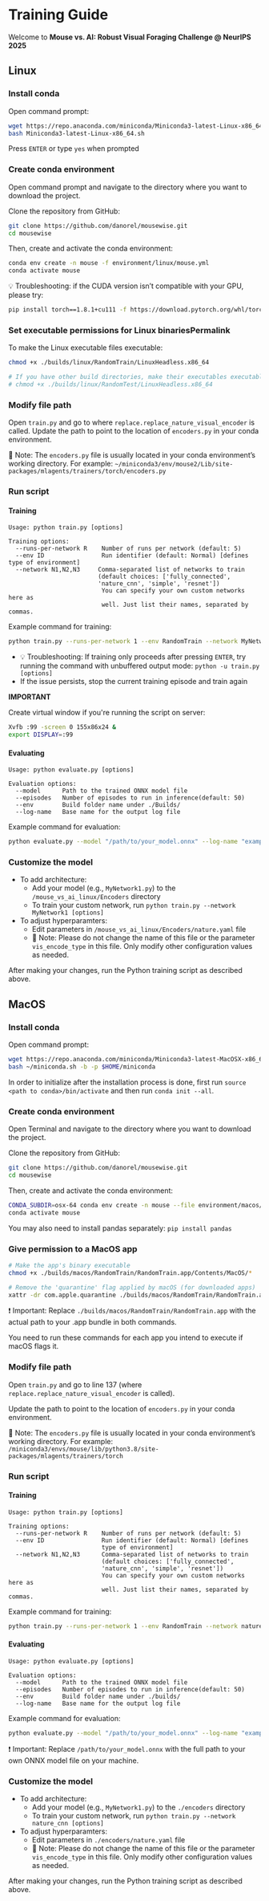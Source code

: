 # Training Guide

Welcome to **Mouse vs. AI: Robust Visual Foraging Challenge @ NeurIPS 2025**

## Linux

### Install conda

Open command prompt:

```bash
wget https://repo.anaconda.com/miniconda/Miniconda3-latest-Linux-x86_64.sh
bash Miniconda3-latest-Linux-x86_64.sh
```

Press ```ENTER``` or type ```yes``` when prompted

### Create conda environment

Open command prompt and navigate to the directory where you want to download the project.

Clone the repository from GitHub:

```bash
git clone https://github.com/danorel/mousewise.git
cd mousewise
```

Then, create and activate the conda environment:

```bash
conda env create -n mouse -f environment/linux/mouse.yml
conda activate mouse
``` 

💡 Troubleshooting: if the CUDA version isn’t compatible with your GPU, please try: 

```bash
pip install torch==1.8.1+cu111 -f https://download.pytorch.org/whl/torch_stable.html
```

### Set executable permissions for Linux binariesPermalink

To make the Linux executable files executable:
```bash
chmod +x ./builds/linux/RandomTrain/LinuxHeadless.x86_64

# If you have other build directories, make their executables executable too. For example:
# chmod +x ./builds/linux/RandomTest/LinuxHeadless.x86_64
```

### Modify file path

Open ```train.py``` and go to where ```replace.replace_nature_visual_encoder``` is called.
Update the path to point to the location of ```encoders.py``` in your conda environment.

📝 Note: The ```encoders.py``` file is usually located in your conda environment’s working directory. For example: ```~/miniconda3/env/mouse2/Lib/site-packages/mlagents/trainers/torch/encoders.py```

### Run script

#### Training

```text
Usage: python train.py [options]

Training options:
  --runs-per-network R    Number of runs per network (default: 5)
  --env ID                Run identifier (default: Normal) [defines type of environment]
  --network N1,N2,N3     Comma-separated list of networks to train
                         (default choices: ['fully_connected', 
                         'nature_cnn', 'simple', 'resnet'])
                          You can specify your own custom networks here as 
                          well. Just list their names, separated by commas.
```

Example command for training:

```bash
python train.py --runs-per-network 1 --env RandomTrain --network MyNetwork1, MyNetwork2
```

- 💡 Troubleshooting: If training only proceeds after pressing ```ENTER```, try running the command with unbuffered output mode:  ```python -u train.py [options]``` 
- If the issue persists, stop the current training episode and train again

**IMPORTANT**

Create virtual window if you're running the script on server:

```bash
Xvfb :99 -screen 0 155x86x24 &
export DISPLAY=:99
```

#### Evaluating

```text
Usage: python evaluate.py [options]

Evaluation options:
  --model      Path to the trained ONNX model file
  --episodes   Number of episodes to run in inference(default: 50)
  --env        Build folder name under ./Builds/
  --log-name   Base name for the output log file
```

Example command for evaluation:

```bash
python evaluate.py --model "/path/to/your_model.onnx" --log-name "example.txt" --episodes 10
```

### Customize the model

- To add architecture: 
  - Add your model (e.g., `MyNetwork1.py`) to the `/mouse_vs_ai_linux/Encoders` directory
  - To train your custom network, run ```python train.py --network MyNetwork1 [options]```
- To adjust hyperparamters: 
  - Edit parameters in `/mouse_vs_ai_linux/Encoders/nature.yaml` file
  - 📝 Note: Please do not change the name of this file or the parameter `vis_encode_type` in this file. Only modify other configuration values as needed.

After making your changes, run the Python training script as described above.

## MacOS

### Install conda

Open command prompt:

```bash
wget https://repo.anaconda.com/miniconda/Miniconda3-latest-MacOSX-x86_64.sh -O ~/miniconda.sh
bash ~/miniconda.sh -b -p $HOME/miniconda
```

In order to initialize after the installation process is done, first run ```source <path to conda>/bin/activate``` and then run ```conda init --all```.

### Create conda environment

Open Terminal and navigate to the directory where you want to download the project.

Clone the repository from GitHub:

```bash
git clone https://github.com/danorel/mousewise.git
cd mousewise
```

Then, create and activate the conda environment:

```bash
CONDA_SUBDIR=osx-64 conda env create -n mouse --file environment/macos/mouse.yml
conda activate mouse
```

You may also need to install pandas separately: ```pip install pandas```

### Give permission to a MacOS app

```bash
# Make the app's binary executable
chmod +x ./builds/macos/RandomTrain/RandomTrain.app/Contents/MacOS/*

# Remove the 'quarantine' flag applied by macOS (for downloaded apps)
xattr -dr com.apple.quarantine ./builds/macos/RandomTrain/RandomTrain.app
```

❗ Important:
Replace ```./builds/macos/RandomTrain/RandomTrain.app``` with the actual path to your .app bundle in both commands.

You need to run these commands for each app you intend to execute if macOS flags it.

### Modify file path

Open ```train.py``` and go to line 137 (where ```replace.replace_nature_visual_encoder``` is called).

Update the path to point to the location of ```encoders.py``` in your conda environment.

📝 Note: The ```encoders.py``` file is usually located in your conda environment’s working directory. For example: ```/miniconda3/envs/mouse/lib/python3.8/site-packages/mlagents/trainers/torch```

### Run script

#### Training

```text
Usage: python train.py [options]

Training options:
  --runs-per-network R    Number of runs per network (default: 5)
  --env ID                Run identifier (default: Normal) [defines 
                          type of environment]
  --network N1,N2,N3      Comma-separated list of networks to train
                          (default choices: ['fully_connected', 
                          'nature_cnn', 'simple', 'resnet'])
                          You can specify your own custom networks here as 
                          well. Just list their names, separated by commas.
```

Example command for training:

```bash
python train.py --runs-per-network 1 --env RandomTrain --network nature_cnn
```

#### Evaluating

```text
Usage: python evaluate.py [options]

Evaluation options:
  --model      Path to the trained ONNX model file
  --episodes   Number of episodes to run in inference(default: 50)
  --env        Build folder name under ./builds/
  --log-name   Base name for the output log file
```

Example command for evaluation:

```bash
python evaluate.py --model "/path/to/your_model.onnx" --log-name "example.txt" --episodes 10
```

❗ Important:
Replace ```/path/to/your_model.onnx``` with the full path to your own ONNX model file on your machine.

### Customize the model

- To add architecture: 
  - Add your model (e.g., `MyNetwork1.py`) to the `./encoders` directory
  - To train your custom network, run ```python train.py --network nature_cnn [options]```
- To adjust hyperparamters: 
  - Edit parameters in `./encoders/nature.yaml` file
  - 📝 Note: Please do not change the name of this file or the parameter `vis_encode_type` in this file. Only modify other configuration values as needed.

After making your changes, run the Python training script as described above.
